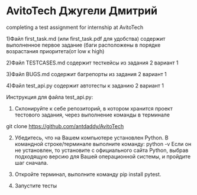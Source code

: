 # AvitoTech Джугели Дмитрий
completing a test assignment for internship at AvitoTech

1)Файл first_task.md (или first_task.pdf для удобства) содержит выполненное первое задание (баги расположены в порядке возрастания приоритета(от low к high)

2)Файл TESTCASES.md содержит тесткейсы из задания 2 вариант 1

3)Файл BUGS.md содержит багрепорты из задания 2 вариант 1

4)Файл test_api.py содержит автотесты к заданию 2 вариант 1

Инструкция для файла test_api.py:
1. Склонируйте к себе репозиторий, в котором хранится проект тестового задания, через выполнение команды в терминале

git clone https://github.com/antdaddy/AvitoTech

2. Убедитесь, что на Вашем компьютере установлен Python. В командной строке/терминале выполните команду:
python -v
Если он не установлен, то установите с официального сайта Python, выбрав подходящую версию для Вашей операционной системы, и пройдите шаг сначала.

3. Откройте терминал, выполните команду pip install pytest.

4. Запустите тесты
